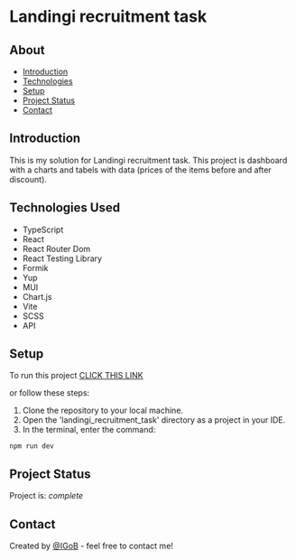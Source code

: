 # Landingi recruitment task

## About
* [Introduction](#introduction)
* [Technologies](#technologies-used)
* [Setup](#setup)
* [Project Status](#project-status)
* [Contact](#contact)


## Introduction
This is my solution for Landingi recruitment task. This project is dashboard with a charts and tabels with data (prices of the items before and after discount).


## Technologies Used
* TypeScript
* React
* React Router Dom
* React Testing Library
* Formik
* Yup
* MUI
* Chart.js
* Vite
* SCSS
* API

## Setup
To run this project <a href="https://landingi-recruitment-task.vercel.app/">CLICK THIS LINK</a>

or follow these steps:

1. Clone the repository to your local machine.
2. Open the 'landingi_recruitment_task' directory as a project in your IDE.
3. In the terminal, enter the command:

```
npm run dev
```

## Project Status
Project is: _complete_


## Contact
Created by [@IGoB](https://igobb.github.io/Portfolio_frontend/) - feel free to contact me!
